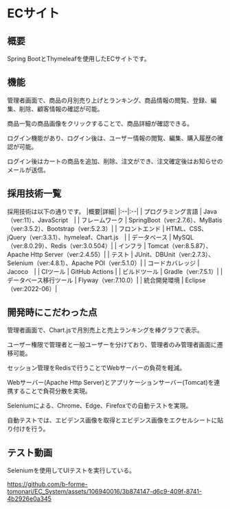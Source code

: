 # ECサイト
## 概要
Spring BootとThymeleafを使用したECサイトです。

## 機能
管理者画面で、商品の月別売り上げとランキング、商品情報の閲覧、登録、編集、削除、顧客情報の確認が可能。

商品一覧の商品画像をクリックすることで、商品詳細が確認できる。

ログイン機能があり、ログイン後は、ユーザー情報の閲覧、編集、購入履歴の確認が可能。

ログイン後はカートの商品を追加、削除、注文ができ、注文確定後はお知らせのメールが送信。

## 採用技術一覧
採用技術は以下の通りです。
|概要|詳細|
|:--|:--|
| プログラミング言語 | Java（ver:11）、JavaScript　|
| フレームワーク | SpringBoot（ver:2.7.6）、MyBatis（ver:3.5.2）、Bootstrap（ver:5.2.3）|
| フロントエンド | HTML、CSS、jQuery（ver:3.3.1）、hymeleaf、Chart.js　|
| データベース | MySQL（ver:8.0.29）、Redis（ver:3.0.504）|
| インフラ | Tomcat（ver:8.5.87）、Apache Http Server（ver:2.4.55）|
| テスト | JUnit、DBUnit（ver:2.7.3）、Selenium（ver:4.8.1）、Apache POI（ver:5.1.0）|
| コードカバレッジ | Jacoco　|
| CIツール | GitHub Actions |
| ビルドツール | Gradle（ver:7.5.1）|
| データベース移行ツール | Flyway（ver:7.10.0）|
| 統合開発環境 | Eclipse（ver:2022-06）|

## 開発時にこだわった点
管理者画面で、Chart.jsで月別売上と売上ランキングを棒グラフで表示。

ユーザー権限で管理者と一般ユーザーを分けており、管理者のみ管理者画面に遷移可能。

セッション管理をRedisで行うことでWebサーバーの負荷を軽減。

Webサーバー(Apache Http Server)とアプリケーションサーバー(Tomcat)を連携することで負荷分散を実現。

Seleniumによる、Chrome、Edge、Firefoxでの自動テストを実現。

自動テストでは、エビデンス画像を取得とエビデンス画像をエクセルシートに貼り付けを行う。

## テスト動画
Seleniumを使用してUIテストを実行している。

https://github.com/b-forme-tomonari/EC_System/assets/106940016/3b874147-d6c9-409f-8741-4b2926e0a345


